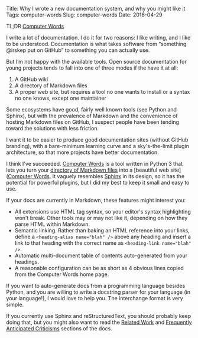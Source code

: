 Title: Why I wrote a new documentation system, and why you might like it
Tags: computer-words
Slug: computer-words
Date: 2016-04-29

TL;DR [Computer Words](http://steveasleep.com/computerwords)

I write a lot of documentation. I do it for two reasons: I like writing, and I like to be understood. Documentation is what takes software from “something @irskep put on GitHub” to something you can actually use.

But I’m not happy with the available tools. Open source documentation for young projects tends to fall into one of three modes if the have it at all:

1. A GitHub wiki
2. A directory of Markdown files
3. A proper web site, but requires a tool no one wants to install or a syntax no one knows, except one maintainer

Some ecosystems have good, fairly well known tools (see Python and Sphinx), but with the prevalence of Markdown and the convenience of hosting Markdown files on GitHub, I suspect people have been tending toward the solutions with less friction.

I want it to be easier to produce good documentation sites (without GitHub branding), with a bare-minimum learning curve and a sky's-the-limit plugin architecture, so that more projects have  better documentation.

I think I've succeeded. [Computer Words](http://steveasleep.com/computerwords) is a tool written in Python 3 that lets you turn your [directory of Markdown files](https://github.com/irskep/computerwords/tree/master/docs) into a [beautiful web site]([Computer Words](http://steveasleep.com/computerwords). It vaguely resembles [Sphinx](http://www.sphinx-doc.org/en/stable/) in its design, so it has the potential for powerful plugins, but I did my best to keep it small and easy to use.

If your docs are currently in Markdown, these features might interest you:

* All extensions use HTML tag syntax, so your editor's syntax highlighting won't break. Other tools may or may not like it, depending on how they parse HTML within Markdown.
* Semantic linking. Rather than baking an HTML reference into your links, define a `<heading-alias name="blah" />` above any heading and insert a link to that heading with the correct name as `<heading-link name="blah" />`.
* Automatic multi-document table of contents auto-generated from your headings.
* A reasonable configuration can be as short as 4 obvious lines copied from the Computer Words home page.

If you want to auto-generate docs from a programming language besides Python, and you are willing to write a docstring parser for your language (in your language!), I would love to help you. The interchange format is very simple.

If you currently use Sphinx and reStructuredText, you should probably keep doing that, but you might also want to read the [Related Work](http://steveasleep.com/computerwords/related_work.html) and [Frequently Anticipated Criticisms](http://steveasleep.com/computerwords/faq.html) sections of the docs.
